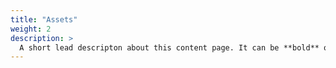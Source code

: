 ```yaml
---
title: "Assets"
weight: 2
description: >
  A short lead descripton about this content page. It can be **bold** or _italic_ and can be split over multiple paragraphs.
---
```


